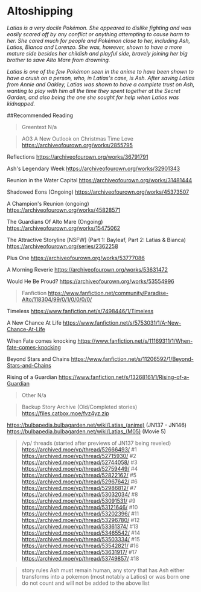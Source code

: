 # Altoshipping

*Latias is a very docile Pokémon. She appeared to dislike fighting and was easily scared off by any conflict or anything attempting to cause harm to her. She cared much for people and Pokémon close to her, including Ash, Latios, Bianca and Lorenzo. She was, however, shown to have a more mature side besides her childish and playful side, bravely joining her big brother to save Alto Mare from drowning.*

*Latias is one of the few Pokémon seen in the anime to have been shown to have a crush on a person, who, in Latias's case, is Ash. After saving Latias from Annie and Oakley, Latias was shown to have a complete trust on Ash, wanting to play with him all the time they spent together at the Secret Garden, and also being the one she sought for help when Latios was kidnapped.*

##Recommended Reading
>Greentext
N/a

>AO3
A New Outlook on Christmas Time Love
https://archiveofourown.org/works/2855795

Reflections
https://archiveofourown.org/works/36791791

Ash's Legendary Week
https://archiveofourown.org/works/32901343

Reunion in the Water Capital
https://archiveofourown.org/works/31481444

Shadowed Eons (Ongoing)
https://archiveofourown.org/works/45373507

A Champion's Reunion (ongoing)
https://archiveofourown.org/works/45828571

The Guardians Of Alto Mare (Ongoing)
https://archiveofourown.org/works/15475062

The Attractive Storyline [NSFW] (Part 1: Bayleaf, Part 2: Latias & Bianca)
https://archiveofourown.org/series/2362258

Plus One
https://archiveofourown.org/works/53777086

A Morning Reverie
https://archiveofourown.org/works/53631472

Would He Be Proud?
https://archiveofourown.org/works/53554996

>Fanfiction
https://www.fanfiction.net/community/Paradise-Alto/118304/99/0/1/0/0/0/0/

Timeless
https://www.fanfiction.net/s/7498446/1/Timeless

A New Chance At Life
https://www.fanfiction.net/s/5753031/1/A-New-Chance-At-Life

When Fate comes knocking
https://www.fanfiction.net/s/11169311/1/When-fate-comes-knocking

Beyond Stars and Chains
https://www.fanfiction.net/s/11206592/1/Beyond-Stars-and-Chains

Rising of a Guardian
https://www.fanfiction.net/s/13268161/1/Rising-of-a-Guardian

>Other
N/a

>Backup Story Archive (Old/Completed stories)
https://files.catbox.moe/fvz4yz.zip

https://bulbapedia.bulbagarden.net/wiki/Latias_(anime) (JN137 - JN146)
https://bulbapedia.bulbagarden.net/wiki/Latias_(M05) (Movie 5)

>/vp/ threads (started after previews of JN137 being reveled)
https://archived.moe/vp/thread/52666493/	#1
https://archived.moe/vp/thread/52715930/	#2
https://archived.moe/vp/thread/52744058/	#3
https://archived.moe/vp/thread/52759449/	#4
https://archived.moe/vp/thread/52822162/	#5
https://archived.moe/vp/thread/52967642/	#6
https://archived.moe/vp/thread/52986812/	#7
https://archived.moe/vp/thread/53032034/	#8
https://archived.moe/vp/thread/53091531/	#9
https://archived.moe/vp/thread/53121646/	#10
https://archived.moe/vp/thread/53202396/	#11
https://archived.moe/vp/thread/53296780/	#12
https://archived.moe/vp/thread/53361374/	#13
https://archived.moe/vp/thread/53465542/	#14
https://archived.moe/vp/thread/53503334/	#15
https://archived.moe/vp/thread/53542821/	#16
https://archived.moe/vp/thread/53631917/	#17
https://archived.moe/vp/thread/53749857/	#18

>story rules
Ash must remain human, any story that has Ash either transforms into a pokemon (most notably a Latios) or was born one do not count and will not be added to the above list